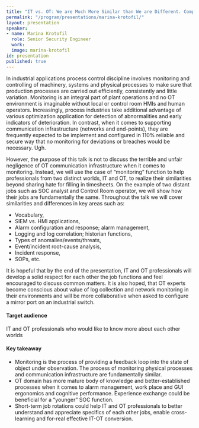 ```yaml
---
title: "IT vs. OT: We are Much More Similar than We are Different. Comparing Process Control Room and SOC operations"
permalink: "/program/presentations/marina-krotofil/"
layout: presentation
speaker:
- name: Marina Krotofil
  role: Senior Security Engineer
  work:
  image: marina-krotofil
id: presentation
published: true
---
```


In industrial applications process control discipline involves monitoring and controlling of machinery, systems and physical processes to make sure that production processes are carried out efficiently, consistently and little variation. Monitoring is an integral part of plant operations and no OT environment is imaginable without local or control room HMIs and human operators. Increasingly, process industries take additional advantage of various optimization application for detection of abnormalities and early indicators of deterioration. In contrast, when it comes to supporting communication infrastructure (networks and end-points), they are frequently expected to be implement and configured in 110% reliable and secure way that no monitoring for deviations or breaches would be necessary. Ugh.

However, the purpose of this talk is not to discuss the terrible and unfair negligence of OT communication infrastructure when it comes to monitoring. Instead, we will use the case of “monitoring” function to help professionals from two distinct worlds, IT and OT, to realize their similarities beyond sharing hate for filling in timesheets. On the example of two distant jobs such as SOC analyst and Control Room operator, we will show how their jobs are fundamentally the same. Throughout the talk we will cover similarities and differences in key areas such as:

* Vocabulary,
* SIEM vs. HMI applications,
* Alarm configuration and response; alarm management,
* Logging and log correlation; historian functions,
* Types of anomalies/events/threats,
* Event/incident root-cause analysis,
* Incident response,
* SOPs, etc.

It is hopeful that by the end of the presentation, IT and OT professionals will develop a solid respect for each other the job functions and feel encouraged to discuss common matters. It is also hoped, that OT experts become conscious about value of log collection and network monitoring in their environments and will be more collaborative when asked to configure a mirror port on an industrial switch.

#### Target audience
IT and OT professionals who would like to know more about each other worlds

#### Key takeaway
* Monitoring is the process of providing a feedback loop into the state of object under observation. The process of monitoring physical processes and communication infrastructure are fundamentally similar.
* OT domain has more mature body of knowledge and better-established processes when it comes to alarm management, work place and GUI ergonomics and cognitive performance. Experience exchange could be beneficial for a “younger” SOC function.
* Short-term job rotations could help IT and OT professionals to better understand and appreciate specifics of each other jobs, enable cross-learning and for-real effective IT-OT conversion.

